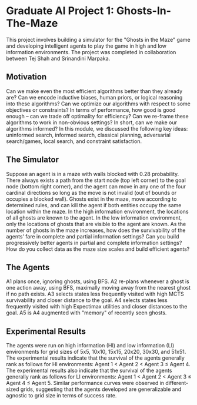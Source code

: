 # Graduate AI Project 1: Ghosts-In-The-Maze
This project involves building a simulator for the "Ghosts in the Maze" game and developing intelligent agents to play the game in high and low information environments. The project was completed in collaboration between Tej Shah and Srinandini Marpaka.

## Motivation
Can we make even the most efficient algorithms better than they already are? Can we encode inductive biases, human priors, or logical reasoning into these algorithms? Can we optimize our algorithms with respect to some objectives or constraints? In terms of performance, how good is good enough – can we trade off optimality for efficiency? Can we re-frame these algorithms to work in non-obvious settings? In short, can we make our algorithms informed? In this module, we discussed the following key ideas: uninformed search, informed search, classical planning, adversarial search/games, local search, and constraint satisfaction. 

## The Simulator
Suppose an agent is in a maze with walls blocked with 0.28 probability. There always exists a path from the start node (top left corner) to the goal node (bottom right corner), and the agent can move in any one of the four cardinal directions so long as the move is not invalid (out of bounds or occupies a blocked wall). Ghosts exist in the maze, move according to determined rules, and can kill the agent if both entities occupy the same location within the maze. In the high information environment, the locations of all ghosts are known to the agent. In the low information environment, only the locations of ghosts that are visible to the agent are known. As the number of ghosts in the maze increases, how does the survivability of the agents’ fare in complete and partial information settings? Can you build progressively better agents in partial and complete information settings? How do you collect data as the maze size scales and build efficient agents? 

## The Agents
A1 plans once, ignoring ghosts, using BFS. A2 re-plans whenever a ghost is one action away, using BFS, maximally moving away from the nearest ghost if no path exists. A3 selects states less frequently visited with high MCTS survivability and closer distance to the goal. A4 selects states less frequently visited with high Expectimax utilities and closer distances to the goal. A5 is A4 augmented with "memory" of recently seen ghosts.

## Experimental Results
The agents were run on high information (HI) and low information (LI) environments for grid sizes of 5x5, 10x10, 15x15, 20x20, 30x30, and 51x51. The experimental results indicate that the survival of the agents generally rank as follows for HI environments: Agent 1 < Agent 2 < Agent 3 ≤ Agent 4. The experimental results also indicate that the survival of the agents generally rank as follows for LI environments: Agent 1 < Agent 2 < Agent 3 ≤ Agent 4 ≤ Agent 5. Similar performance curves were observed in different-sized grids, suggesting that the agents developed are generalizable and agnostic to grid size in terms of success rate.
